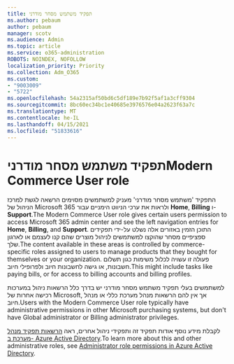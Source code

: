 ```yaml
---
title: תפקיד משתמש מסחר מודרני
ms.author: pebaum
author: pebaum
manager: scotv
ms.audience: Admin
ms.topic: article
ms.service: o365-administration
ROBOTS: NOINDEX, NOFOLLOW
localization_priority: Priority
ms.collection: Adm_O365
ms.custom:
- "9003009"
- "5722"
ms.openlocfilehash: 54a2315af50bd6c5df189e7b92f5af1a3cff9304
ms.sourcegitcommit: 8bc60ec34bc1e40685e3976576e04a2623f63a7c
ms.translationtype: MT
ms.contentlocale: he-IL
ms.lasthandoff: 04/15/2021
ms.locfileid: "51833616"
---
```

# <a name="modern-commerce-user-role"></a><span data-ttu-id="691ff-102">תפקיד משתמש מסחר מודרני</span><span class="sxs-lookup"><span data-stu-id="691ff-102">Modern Commerce User role</span></span>

<span data-ttu-id="691ff-103">התפקיד 'משתמש מסחר מודרני' מעניק למשתמשים מסוימים הרשאה לגשת למרכז הניהול של Microsoft 365 ולראות את ערכי הניווט הימניים עבור **Home**, **Billing** ו- **Support**.</span><span class="sxs-lookup"><span data-stu-id="691ff-103">The Modern Commerce User role gives certain users permission to access Microsoft 365 admin center and see the left navigation entries for **Home**, **Billing**, and **Support**.</span></span> <span data-ttu-id="691ff-104">התוכן הזמין באזורים אלה נשלט על-ידי תפקידים ספציפיים מסחר שהוקצו למשתמשים לניהול מוצרים שהם קנו לעצמם או לארגון שלך.</span><span class="sxs-lookup"><span data-stu-id="691ff-104">The content available in these areas is controlled by commerce-specific roles assigned to users to manage products that they bought for themselves or your organization.</span></span> <span data-ttu-id="691ff-105">פעולה זו עשויה לכלול משימות כגון תשלום חשבונות, או גישה לחשבונות חיוב ולפרופילי חיוב.</span><span class="sxs-lookup"><span data-stu-id="691ff-105">This might include tasks like paying bills, or for access to billing accounts and billing profiles.</span></span>

<span data-ttu-id="691ff-106">למשתמשים בעלי תפקיד משתמש מסחר מודרני יש בדרך כלל הרשאות ניהול במערכות רכישה אחרות של Microsoft, אך אין להם הרשאות מנהל מערכת כללי או מנהל חיוב.</span><span class="sxs-lookup"><span data-stu-id="691ff-106">Users with the Modern Commerce User role typically have administrative permissions in other Microsoft purchasing systems, but don't have Global administrator or Billing administrator privileges.</span></span>

<span data-ttu-id="691ff-107">לקבלת מידע נוסף אודות תפקיד זה ותפקידי ניהול אחרים, ראה [הרשאות תפקיד מנהל מערכת ב- Azure Active Directory](https://docs.microsoft.com/azure/active-directory/users-groups-roles/directory-assign-admin-roles#modern-commerce-administrator).</span><span class="sxs-lookup"><span data-stu-id="691ff-107">To learn more about this and other administrative roles, see [Administrator role permissions in Azure Active Directory](https://docs.microsoft.com/azure/active-directory/users-groups-roles/directory-assign-admin-roles#modern-commerce-administrator).</span></span>